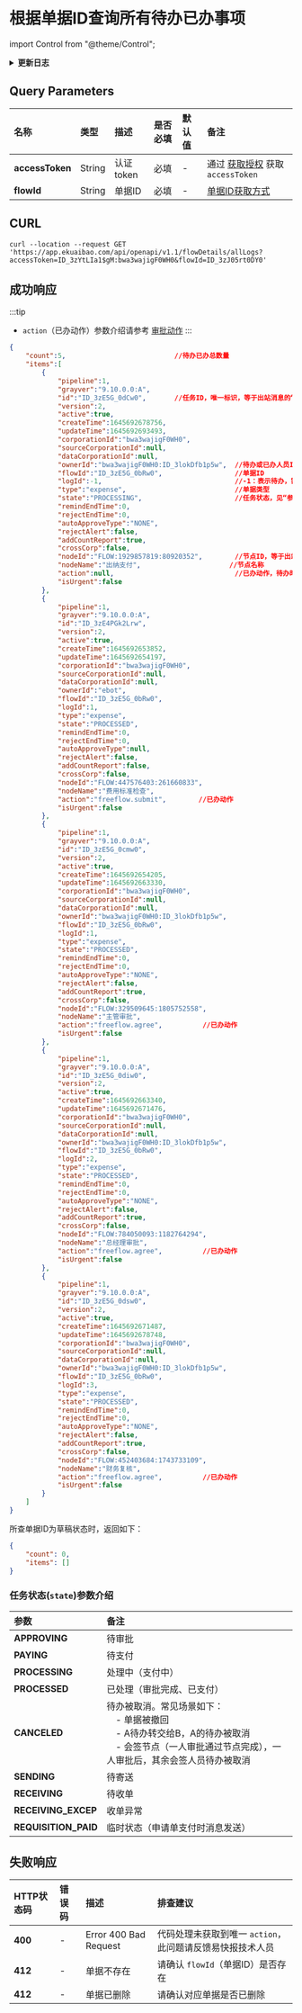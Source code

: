 # 根据单据ID查询所有待办已办事项

import Control from "@theme/Control";

<Control
method="GET"
url="/api/openapi/v1.1/flowDetails/allLogs"
/>

<details>
  <summary><b>更新日志</b></summary>
  <div>

  [**1.8.1**](/docs/open-api/notice/update-log#172) -> 🐞 修复了单据撤回再提交，接口报 **HTTP 400** 的BUG。<br/>
  &emsp; &emsp; -> 🐞 修复了单据由管理员转交给他人后审批同意，接口报 **HTTP 500** 的BUG。<br/>
  &emsp; &emsp; -> 🐞 修复了单据支付中和支付完成状态缺失 `action` 的BUG。<br/>
  [**1.7.2**](/docs/open-api/notice/update-log#172) -> 🐞 修复了待办任务自动同意时，接口报错 **HTTP 400** 的BUG。<br/>
  [**1.7.0**](/docs/open-api/notice/update-log#170) -> 🚀 接口升级 `v1.1` 版本，**成功响应** 中新增了 `action`（已办动作）参数。<br/>
  [**1.2.0**](/docs/open-api/notice/update-log#120) -> 🆕 新增了本接口。<br/>

  </div>
</details>

## Query Parameters

| 名称 | 类型 | 描述 | 是否必填 | 默认值 | 备注 |
| :--- | :--- | :--- | :--- |:--- | :--- |
| **accessToken** | String  | 认证token    | 必填 | - | 通过 [获取授权](/docs/open-api/getting-started/auth) 获取 `accessToken` |
| **flowId**      | String  | 单据ID       | 必填 | - | [单据ID获取方式](/docs/open-api/flows/question-answer#问题一) |

## CURL
```shell
curl --location --request GET 'https://app.ekuaibao.com/api/openapi/v1.1/flowDetails/allLogs?accessToken=ID_3zYtLIa1$gM:bwa3wajigF0WH0&flowId=ID_3zJ05rt0DY0'
```

## 成功响应
:::tip
- `action`（已办动作）参数介绍请参考 [审批动作](/docs/open-api/flows/forms-state#审批动作审批日志中-action-字段)
:::

```json
{
    "count":5,                           //待办已办总数量
    "items":[
        {
            "pipeline":1,
            "grayver":"9.10.0.0:A",
            "id":"ID_3zE5G_0dCw0",       //任务ID，唯一标识，等于出站消息的“待办ID”（backlogId）
            "version":2,
            "active":true,
            "createTime":1645692678756,
            "updateTime":1645692693493,
            "corporationId":"bwa3wajigF0WH0",
            "sourceCorporationId":null,
            "dataCorporationId":null,
            "ownerId":"bwa3wajigF0WH0:ID_3lokDfb1p5w",  //待办或已办人员ID
            "flowId":"ID_3zE5G_0bRw0",                  //单据ID
            "logId":-1,                                 //-1：表示待办，需配合 state 使用，非-1：表示已办
            "type":"expense",                           //单据类型
            "state":"PROCESSING",                       //任务状态，见“参数介绍”。
            "remindEndTime":0,
            "rejectEndTime":0,
            "autoApproveType":"NONE",
            "rejectAlert":false,
            "addCountReport":true,
            "crossCorp":false,
            "nodeId":"FLOW:1929857819:80920352",        //节点ID，等于出站消息的“节点ID”（nodeId）
            "nodeName":"出纳支付",                      //节点名称
            "action":null,                              //已办动作，待办时返回 null 
            "isUrgent":false
        },
        {
            "pipeline":1,
            "grayver":"9.10.0.0:A",
            "id":"ID_3zE4PGk2Lrw",
            "version":2,
            "active":true,
            "createTime":1645692653852,
            "updateTime":1645692654197,
            "corporationId":"bwa3wajigF0WH0",
            "sourceCorporationId":null,
            "dataCorporationId":null,
            "ownerId":"ebot",
            "flowId":"ID_3zE5G_0bRw0",
            "logId":1,
            "type":"expense",
            "state":"PROCESSED",
            "remindEndTime":0,
            "rejectEndTime":0,
            "autoApproveType":null,
            "rejectAlert":false,
            "addCountReport":false,
            "crossCorp":false,
            "nodeId":"FLOW:447576403:261660833",
            "nodeName":"费用标准检查",
            "action":"freeflow.submit",        //已办动作
            "isUrgent":false
        },
        {
            "pipeline":1,
            "grayver":"9.10.0.0:A",
            "id":"ID_3zE5G_0cmw0",
            "version":2,
            "active":true,
            "createTime":1645692654205,
            "updateTime":1645692663330,
            "corporationId":"bwa3wajigF0WH0",
            "sourceCorporationId":null,
            "dataCorporationId":null,
            "ownerId":"bwa3wajigF0WH0:ID_3lokDfb1p5w",
            "flowId":"ID_3zE5G_0bRw0",
            "logId":1,
            "type":"expense",
            "state":"PROCESSED",
            "remindEndTime":0,
            "rejectEndTime":0,
            "autoApproveType":"NONE",
            "rejectAlert":false,
            "addCountReport":true,
            "crossCorp":false,
            "nodeId":"FLOW:329509645:1805752558",
            "nodeName":"主管审批",
            "action":"freeflow.agree",          //已办动作
            "isUrgent":false
        },
        {
            "pipeline":1,
            "grayver":"9.10.0.0:A",
            "id":"ID_3zE5G_0diw0",
            "version":2,
            "active":true,
            "createTime":1645692663340,
            "updateTime":1645692671476,
            "corporationId":"bwa3wajigF0WH0",
            "sourceCorporationId":null,
            "dataCorporationId":null,
            "ownerId":"bwa3wajigF0WH0:ID_3lokDfb1p5w",
            "flowId":"ID_3zE5G_0bRw0",
            "logId":2,
            "type":"expense",
            "state":"PROCESSED",
            "remindEndTime":0,
            "rejectEndTime":0,
            "autoApproveType":"NONE",
            "rejectAlert":false,
            "addCountReport":true,
            "crossCorp":false,
            "nodeId":"FLOW:784050093:1182764294",
            "nodeName":"总经理审批",
            "action":"freeflow.agree",          //已办动作
            "isUrgent":false
        },
        {
            "pipeline":1,
            "grayver":"9.10.0.0:A",
            "id":"ID_3zE5G_0dsw0",
            "version":2,
            "active":true,
            "createTime":1645692671487,
            "updateTime":1645692678748,
            "corporationId":"bwa3wajigF0WH0",
            "sourceCorporationId":null,
            "dataCorporationId":null,
            "ownerId":"bwa3wajigF0WH0:ID_3lokDfb1p5w",
            "flowId":"ID_3zE5G_0bRw0",
            "logId":3,
            "type":"expense",
            "state":"PROCESSED",
            "remindEndTime":0,
            "rejectEndTime":0,
            "autoApproveType":"NONE",
            "rejectAlert":false,
            "addCountReport":true,
            "crossCorp":false,
            "nodeId":"FLOW:452403684:1743733109",
            "nodeName":"财务复核",
            "action":"freeflow.agree",          //已办动作
            "isUrgent":false
        }
    ]
}
```

所查单据ID为草稿状态时，返回如下：
```json
{
    "count": 0,
    "items": []
}
```

### 任务状态(`state`)参数介绍
| 参数  | 备注 |
| :--- | :--- |
| **APPROVING**  | 待审批 |
| **PAYING**     | 待支付 |
| **PROCESSING** | 处理中（支付中） |
| **PROCESSED**  | 已处理（审批完成、已支付） |
| **CANCELED**   | 待办被取消。常见场景如下：<br/>&emsp;- 单据被撤回<br/>&emsp;- A待办转交给B，A的待办被取消<br/>&emsp;- 会签节点（一人审批通过节点完成），一人审批后，其余会签人员待办被取消 |
| **SENDING**    | 待寄送 |
| **RECEIVING**  | 待收单 |
| **RECEIVING_EXCEP**  | 收单异常 |
| **REQUISITION_PAID** | 临时状态（申请单支付时消息发送） |

## 失败响应
| HTTP状态码 | 错误码 | 描述 | 排查建议 |
| :--- | :--- | :--- | :--- |
| **400** | - | Error 400 Bad Request | 代码处理未获取到唯一 `action`，此问题请反馈易快报技术人员 | 
| **412** | - | 单据不存在 | 请确认 `flowId`（单据ID）是否存在 | 
| **412** | - | 单据已删除 | 请确认对应单据是否已删除 | 

